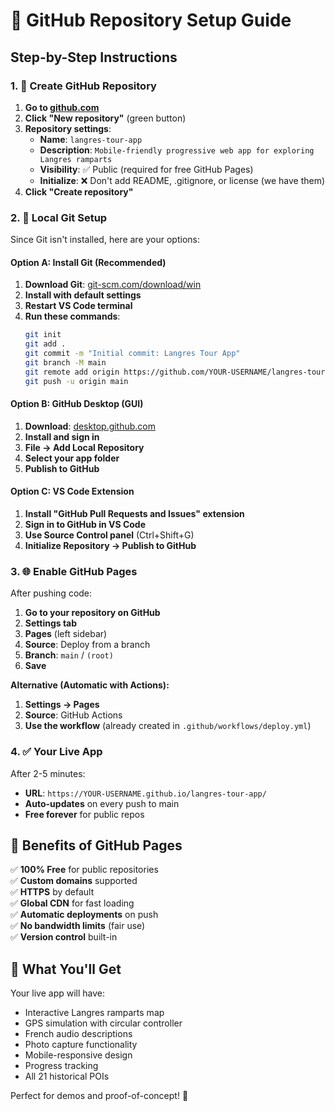 # 🚀 GitHub Repository Setup Guide

## Step-by-Step Instructions

### 1. 📂 Create GitHub Repository

1. **Go to [github.com](https://github.com)**
2. **Click "New repository"** (green button)
3. **Repository settings**:
   - **Name**: `langres-tour-app`
   - **Description**: `Mobile-friendly progressive web app for exploring Langres ramparts`
   - **Visibility**: ✅ Public (required for free GitHub Pages)
   - **Initialize**: ❌ Don't add README, .gitignore, or license (we have them)
4. **Click "Create repository"**

### 2. 🔧 Local Git Setup

Since Git isn't installed, here are your options:

#### Option A: Install Git (Recommended)
1. **Download Git**: [git-scm.com/download/win](https://git-scm.com/download/win)
2. **Install with default settings**
3. **Restart VS Code terminal**
4. **Run these commands**:
   ```bash
   git init
   git add .
   git commit -m "Initial commit: Langres Tour App"
   git branch -M main
   git remote add origin https://github.com/YOUR-USERNAME/langres-tour-app.git
   git push -u origin main
   ```

#### Option B: GitHub Desktop (GUI)
1. **Download**: [desktop.github.com](https://desktop.github.com)
2. **Install and sign in**
3. **File → Add Local Repository**
4. **Select your app folder**
5. **Publish to GitHub**

#### Option C: VS Code Extension
1. **Install "GitHub Pull Requests and Issues" extension**
2. **Sign in to GitHub in VS Code**
3. **Use Source Control panel** (Ctrl+Shift+G)
4. **Initialize Repository → Publish to GitHub**

### 3. 🌐 Enable GitHub Pages

After pushing code:

1. **Go to your repository on GitHub**
2. **Settings tab**
3. **Pages** (left sidebar)
4. **Source**: Deploy from a branch
5. **Branch**: `main` / `(root)`
6. **Save**

**Alternative (Automatic with Actions):**
1. **Settings → Pages**
2. **Source**: GitHub Actions
3. **Use the workflow** (already created in `.github/workflows/deploy.yml`)

### 4. ✅ Your Live App

After 2-5 minutes:
- **URL**: `https://YOUR-USERNAME.github.io/langres-tour-app/`
- **Auto-updates** on every push to main
- **Free forever** for public repos

## 🎯 Benefits of GitHub Pages

✅ **100% Free** for public repositories  
✅ **Custom domains** supported  
✅ **HTTPS** by default  
✅ **Global CDN** for fast loading  
✅ **Automatic deployments** on push  
✅ **No bandwidth limits** (fair use)  
✅ **Version control** built-in  

## 📱 What You'll Get

Your live app will have:
- Interactive Langres ramparts map
- GPS simulation with circular controller
- French audio descriptions
- Photo capture functionality
- Mobile-responsive design
- Progress tracking
- All 21 historical POIs

Perfect for demos and proof-of-concept! 🏰
